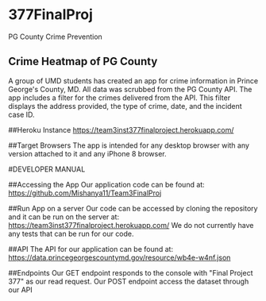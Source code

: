 # 377FinalProj
PG County Crime Prevention

## Crime Heatmap of PG County 
A group of UMD students has created an app for crime information in Prince George's County, MD. 
All data was scrubbed from the PG County API. The app includes a filter for the crimes delivered
from the API. This filter displays the address provided, the type of crime, date, and the incident
case ID. 

##Heroku Instance
https://team3inst377finalproject.herokuapp.com/

##Target Browsers
The app is intended for any desktop browser with any version attached to it and any iPhone 8 browser. 

#DEVELOPER MANUAL

##Accessing the App
Our application code can be found at: https://github.com/Mishanya11/Team3FinalProj

##Run App on a server
Our code can be accessed by cloning the repository and it can be run on the server at: https://team3inst377finalproject.herokuapp.com/
We do not currently have any tests that can be run for our code. 

##API
The API for our application can be found at: https://data.princegeorgescountymd.gov/resource/wb4e-w4nf.json

##Endpoints
Our GET endpoint responds to the console with "Final Project 377" as our read request.
Our POST endpoint access the dataset through our API



